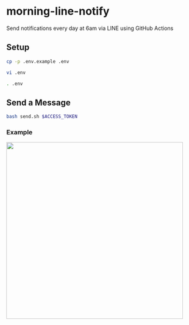 # morning-line-notify
Send notifications every day at 6am via LINE using GitHub Actions

## Setup

```bash
cp -p .env.example .env
```

```bash
vi .env
```

```bash
. .env
```

## Send a Message

```bash
bash send.sh $ACCESS_TOKEN
```

### Example

<img src="https://github.com/ssatocc/morning-line-notify/assets/153752928/ec42ba09-1b3f-4984-9f77-977b4f43a696" width="463px">
